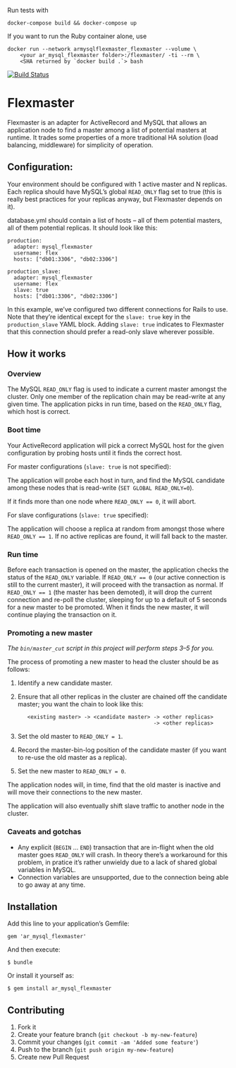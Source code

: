 Run tests with

    docker-compose build && docker-compose up

If you want to run the Ruby container alone, use

    docker run --network armysqlflexmaster_flexmaster --volume \
        <your ar_mysql_flexmaster folder>:/flexmaster/ -ti --rm \
        <SHA returned by `docker build .`> bash











[![Build Status](https://travis-ci.org/zendesk/ar_mysql_flexmaster.svg?branch=master)](https://travis-ci.org/zendesk/ar_mysql_flexmaster)

# Flexmaster

Flexmaster is an adapter for ActiveRecord and MySQL that allows an application
node to find a master among a list of potential masters at runtime. It trades
some properties of a more traditional HA solution (load balancing, middleware)
for simplicity of operation.

## Configuration:

Your environment should be configured with 1 active master and N replicas. Each
replica should have MySQL’s global `READ_ONLY` flag set to true (this is really
best practices for your replicas anyway, but Flexmaster depends on it).

database.yml should contain a list of hosts – all of them potential masters, all
of them potential replicas. It should look like this:

```
production:
  adapter: mysql_flexmaster
  username: flex
  hosts: ["db01:3306", "db02:3306"]

production_slave:
  adapter: mysql_flexmaster
  username: flex
  slave: true
  hosts: ["db01:3306", "db02:3306"]
```

In this example, we’ve configured two different connections for Rails to use.
Note that they’re identical except for the `slave: true` key in the
`production_slave` YAML block. Adding `slave: true` indicates to Flexmaster that
this connection should prefer a read-only slave wherever possible.

## How it works

### Overview

The MySQL `READ_ONLY` flag is used to indicate a current master amongst the
cluster. Only one member of the replication chain may be read-write at any given
time. The application picks in run time, based on the `READ_ONLY` flag, which
host is correct.

### Boot time

Your ActiveRecord application will pick a correct MySQL host for the given
configuration by probing hosts until it finds the correct host.

For master configurations (`slave: true` is not specified):

The application will probe each host in turn, and find the MySQL candidate among
these nodes that is read-write (`SET GLOBAL READ_ONLY=0`).

If it finds more than one node where `READ_ONLY == 0`, it will abort.

For slave configurations (`slave: true` specified):

The application will choose a replica at random from amongst those where
`READ_ONLY == 1`. If no active replicas are found, it will fall back to the
master.

### Run time

Before each transaction is opened on the master, the application checks the
status of the `READ_ONLY` variable. If `READ_ONLY == 0` (our active connection
is still to the current master), it will proceed with the transaction as normal.
If `READ_ONLY == 1` (the master has been demoted), it will drop the current
connection and re-poll the cluster, sleeping for up to a default of 5 seconds
for a new master to be promoted. When it finds the new master, it will continue
playing the transaction on it.

### Promoting a new master

*The `bin/master_cut` script in this project will perform steps 3–5 for you.*

The process of promoting a new master to head the cluster should be as follows:

1. Identify a new candidate master.
1. Ensure that all other replicas in the cluster are chained off the candidate
   master; you want the chain to look like this:

   ```
      <existing master> -> <candidate master> -> <other replicas>
                                              -> <other replicas>

   ```
1. Set the old master to `READ_ONLY = 1`.
1. Record the master-bin-log position of the candidate master (if you want to
   re-use the old master as a replica).
1. Set the new master to `READ_ONLY = 0`.

The application nodes will, in time, find that the old master is inactive and
will move their connections to the new master.

The application will also eventually shift slave traffic to another node in the
cluster.

### Caveats and gotchas

- Any explicit (`BEGIN` … `END`) transaction that are in-flight when the old
  master goes `READ_ONLY` will crash. In theory there’s a workaround for this
  problem, in pratice it’s rather unwieldy due to a lack of shared global
  variables in MySQL.
- Connection variables are unsupported, due to the connection being able to go
  away at any time.

## Installation

Add this line to your application’s Gemfile:

    gem 'ar_mysql_flexmaster'

And then execute:

    $ bundle

Or install it yourself as:

    $ gem install ar_mysql_flexmaster

## Contributing

1. Fork it
2. Create your feature branch (`git checkout -b my-new-feature`)
3. Commit your changes (`git commit -am 'Added some feature'`)
4. Push to the branch (`git push origin my-new-feature`)
5. Create new Pull Request
